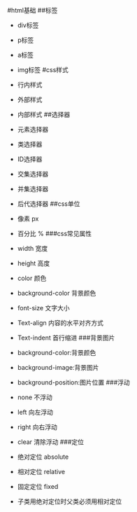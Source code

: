 #html基础
##标签
* div标签
* p标签
* a标签
* img标签
#css样式

* 行内样式
* 外部样式
* 内部样式
##选择器
* 元素选择器
* 类选择器
* ID选择器
* 交集选择器
* 并集选择器
* 后代选择器
##css单位
* 像素 px
* 百分比 %
###css常见属性
* width 宽度
* height 高度
* color 颜色
* background-color 背景颜色
* font-size 文字大小
* Text-align 内容的水平对齐方式
* Text-indent 首行缩进
###背景图片
* background-color:背景颜色
* background-image:背景图片
* background-position:图片位置
###浮动
* none 不浮动
* left 向左浮动
* right 向右浮动
* clear 清除浮动
###定位
* 绝对定位 absolute
* 相对定位 relative
* 固定定位 fixed
* 子类用绝对定位时父类必须用相对定位

